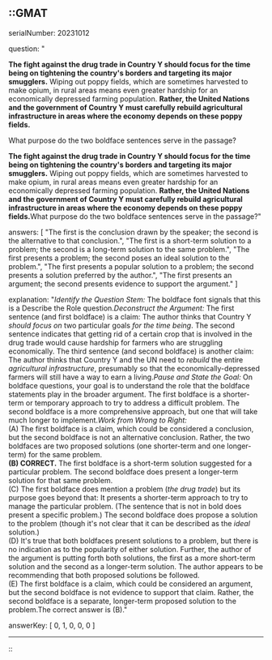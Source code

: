 ::GMAT
---


serialNumber: 20231012

question: "<p><b>The fight against the drug trade in Country Y should focus for the time being on tightening the country's borders and targeting its major smugglers.</b> Wiping out poppy fields, which are sometimes harvested to make opium, in rural areas means even greater hardship for an economically depressed farming population. <b>Rather, the United Nations and the government of Country Y must carefully rebuild agricultural infrastructure in areas where the economy depends on these poppy fields.</b></p><p>What purpose do the two boldface sentences serve in the passage?</p><b>The fight against the drug trade in Country Y should focus for the time being on tightening the country's borders and targeting its major smugglers.</b> Wiping out poppy fields, which are sometimes harvested to make opium, in rural areas means even greater hardship for an economically depressed farming population. <b>Rather, the United Nations and the government of Country Y must carefully rebuild agricultural infrastructure in areas where the economy depends on these poppy fields.</b>What purpose do the two boldface sentences serve in the passage?"

answers: [
  "The first is the conclusion drawn by the speaker; the second is the alternative to that conclusion.",
  "The first is a short-term solution to a problem; the second is a long-term solution to the same problem.",
  "The first presents a problem; the second poses an ideal solution to the problem.",
  "The first presents a popular solution to a problem; the second presents a solution preferred by the author.",
  "The first presents an argument; the second presents evidence to support the argument."
]

explanation: "<i>Identify the Question Stem:</i> The boldface font signals that this is a Describe the Role question.<i>Deconstruct the Argument:</i> The first sentence (and first boldface) is a claim: The author thinks that Country Y <i>should focus on</i> two particular goals <i>for the time being</i>. The second sentence indicates that getting rid of a certain crop that is involved in the drug trade would cause hardship for farmers who are struggling economically. The third sentence (and second boldface) is another claim: The author thinks that Country Y and the UN need to <i>rebuild</i> the entire <i>agricultural infrastructure</i>, presumably so that the economically-depressed farmers will still have a way to earn a living.<i>Pause and State the Goal:</i> On boldface questions, your goal is to understand the role that the boldface statements play in the broader argument. The first boldface is a shorter-term or temporary approach to try to address a difficult problem. The second boldface is a more comprehensive approach, but one that will take much longer to implement.<i>Work from Wrong to Right:</i><br>(A) The first boldface is a claim, which could be considered a conclusion, but the second boldface is not an alternative conclusion. Rather, the two boldfaces are two proposed solutions (one shorter-term and one longer-term) for the same problem.<br><b>(B) CORRECT.</b> The first boldface is a short-term solution suggested for a particular problem. The second boldface does present a longer-term solution for that same problem.<br>(C) The first boldface does mention a problem (<i>the drug trade</i>) but its purpose goes beyond that: It presents a shorter-term approach to try to manage the particular problem. (The sentence that is not in bold does present a specific problem.) The second boldface does propose a solution to the problem (though it's not clear that it can be described as the <i>ideal</i> solution.)<br>(D) It's true that both boldfaces present solutions to a problem, but there is no indication as to the popularity of either solution. Further, the author of the argument is putting forth both solutions, the first as a more short-term solution and the second as a longer-term solution. The author appears to be recommending that both proposed solutions be followed.<br>(E) The first boldface is a claim, which could be considered an argument, but the second boldface is not evidence to support that claim. Rather, the second boldface is a separate, longer-term proposed solution to the problem.The correct answer is (B)."

answerKey: [
  0, 
  1, 
  0, 
  0, 
  0
]

---
::